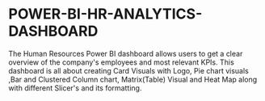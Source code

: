 
# POWER-BI-HR-ANALYTICS-DASHBOARD
The Human Resources Power BI dashboard allows users to get a clear overview of the company's employees and most relevant KPIs. This dashboard is all about creating Card Visuals with Logo, Pie chart visuals ,Bar and Clustered Column chart, Matrix(Table) Visual and Heat Map along with different Slicer's and its formatting.
